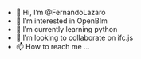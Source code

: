 - 👋 Hi, I’m @FernandoLazaro
- 👀 I’m interested in OpenBIm
- 🌱 I’m currently learning python
- 💞️ I’m looking to collaborate on ifc.js
- 📫 How to reach me ...

<!---
FernandoLazaro/FernandoLazaro is a ✨ special ✨ repository because its `README.md` (this file) appears on your GitHub profile.
You can click the Preview link to take a look at your changes.
--->
